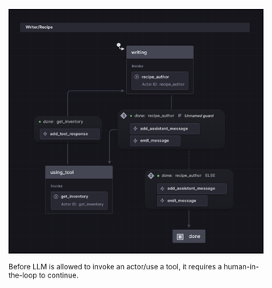 ![Tool Approval](./tool_approval.png)

Before LLM is allowed to invoke an actor/use a tool, it requires a human-in-the-loop to continue.

